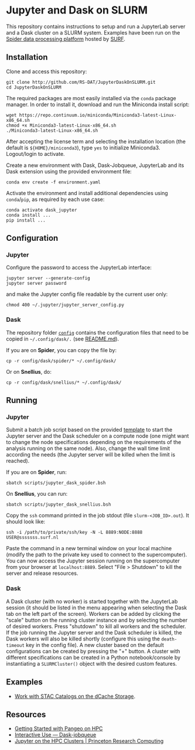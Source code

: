 # Jupyter and Dask on SLURM

This repository contains instructions  to setup and run a JupyterLab server and a Dask cluster on a SLURM system. Examples have been run on the [Spider data processing platform](https://spiderdocs.readthedocs.io) hosted by [SURF](https://www.surf.nl).

## Installation 

Clone and access this repository:
```shell
git clone http://github.com/RS-DAT/JupyterDaskOnSLURM.git 
cd JupyterDaskOnSLURM
```

The required packages are most easily installed via the `conda` package manager. In order to install it, download and run the Miniconda install script:
```shell
wget https://repo.continuum.io/miniconda/Miniconda3-latest-Linux-x86_64.sh
chmod +x Miniconda3-latest-Linux-x86_64.sh
./Miniconda3-latest-Linux-x86_64.sh
```
After accepting the license term and selecting the installation location (the default is `${HOME}/miniconda3`), type `yes` to initialize Miniconda3. Logout/login to activate.

Create a new environment with Dask, Dask-Jobqueue, JupyterLab and its Dask extension using the provided environment file:
```shell
conda env create -f environment.yaml
```

Activate the environment and install additional dependencies using `conda`/`pip`, as required by each use case:
```shell
conda activate dask_jupyter
conda install ...
pip install ...
```

## Configuration

### Jupyter

Configure the password to access the JupyterLab interface:
```shell
jupyter server --generate-config
jupyter server password
```
and make the Jupyter config file readable by the current user only:
```shell
chmod 400 ~/.jupyter/jupyter_server_config.py 
```

### Dask

The repository folder [`config`](./config) contains the configuration files that need to be copied in `~/.config/dask/.` (see [README.md](./config/dask/README.md)).

If you are on **Spider**, you can copy the file by:
```shell
cp -r config/dask/spider/* ~/.config/dask/ 
```

Or on **Snellius**, do:
```shell
cp -r config/dask/snellius/* ~/.config/dask/
```


## Running 

### Jupyter

Submit a batch job script based on the provided [template](./scripts/jupyter_dask.bsh) to start the Jupyter server and the Dask scheduler on a compute node (one might want to change the node specifications depending on the requirements of the analysis running on the same node). Also, change the wall time limit according the needs (the Jupyter server will be killed when the limit is reached). 

If you are on **Spider**, run:
```shell
sbatch scripts/jupyter_dask_spider.bsh
```

On **Snellius**, you can run:
```shell
sbatch scripts/jupyter_dask_snellius.bsh
```

Copy the `ssh` command printed in the job stdout (file `slurm-<JOB_ID>.out`). It should look like:
```shell
ssh -i /path/to/private/ssh/key -N -L 8889:NODE:8888 USER@sssssss.surf.nl
``` 

Paste the command in a new terminal window on your local machine (modify the path to the private key used to connect to the supercomputer). You can now access the Jupyter session running on the supercomputer from your browser at `localhost:8889`. Select "File > Shutdown" to kill the server and release resources. 

### Dask 

A Dask cluster (with no worker) is started together with the JupyterLab session (it should be listed in the menu appearing when selecting the Dask tab on the left part of the screen). Workers can be added by clicking the "scale" button on the running cluster instance and by selecting the number of desired workers. Press "shutdown" to kill all workers and the scheduler. If the job running the Jupyter server and the Dask scheduler is killed, the Dask workers will also be killed shortly (configure this using the `death-timeout` key in the config file).  A new cluster based on the default configurations can be created by pressing the "+" button. A cluster with different specifications can be created in a Python notebook/console by instantiating a `SLURMCluster()` object with the desired custom features.  

## Examples

* [Work with STAC Catalogs on the dCache Storage](./examples/01-STAC-on-dCache). 

## Resources

* [Getting Started with Pangeo on HPC](https://pangeo.io/setup_guides/hpc.html)
* [Interactive Use — Dask-jobqueue](http://jobqueue.dask.org/en/latest/interactive.html)
* [Jupyter on the HPC Clusters | Princeton Research Computing](https://researchcomputing.princeton.edu/support/knowledge-base/jupyter)

